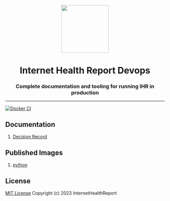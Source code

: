 <p align="center"><img src="https://avatars.githubusercontent.com/u/40665700?s=200&v=4" height="150"></p>
<h1 align="center">Internet Health Report Devops</h1>

<h3 align="center">Complete documentation and tooling for running IHR in production</h3>

---

[![Docker CI](https://github.com/InternetHealthReport/devops/actions/workflows/docker-ci.yml/badge.svg)](https://github.com/InternetHealthReport/devops/actions/workflows/docker-ci.yml)

## Documentation

   1. [Decision Record](./documentation/decision-record.md)


## Published Images

1. [python](https://github.com/InternetHealthReport/devops/pkgs/container/python)

## License

[MIT License](./LICENSE) Copyright (c) 2023 InternetHealthReport